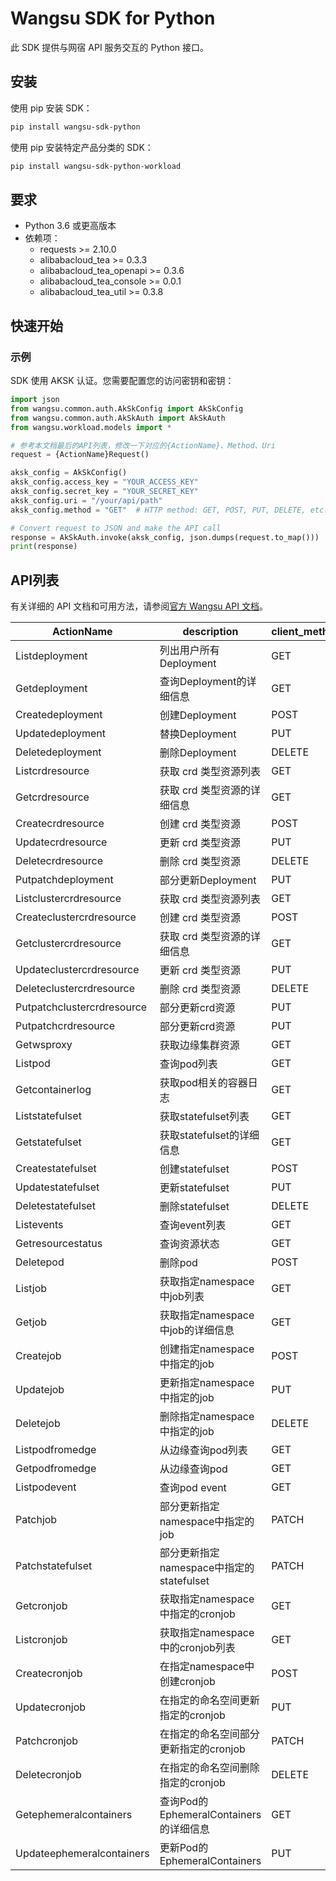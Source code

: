 # Wangsu SDK for Python

此 SDK 提供与网宿 API 服务交互的 Python 接口。

## 安装

使用 pip 安装 SDK：

```bash
pip install wangsu-sdk-python
```
使用 pip 安装特定产品分类的 SDK：

```bash
pip install wangsu-sdk-python-workload
```


## 要求

- Python 3.6 或更高版本
- 依赖项：
  - requests >= 2.10.0
  - alibabacloud_tea >= 0.3.3
  - alibabacloud_tea_openapi >= 0.3.6
  - alibabacloud_tea_console >= 0.0.1
  - alibabacloud_tea_util >= 0.3.8

## 快速开始

### 示例

SDK 使用 AKSK 认证。您需要配置您的访问密钥和密钥：

```python
import json
from wangsu.common.auth.AkSkConfig import AkSkConfig
from wangsu.common.auth.AkSkAuth import AkSkAuth
from wangsu.workload.models import *

# 参考本文档最后的API列表，修改一下对应的{ActionName}、Method、Uri
request = {ActionName}Request()

aksk_config = AkSkConfig()
aksk_config.access_key = "YOUR_ACCESS_KEY"
aksk_config.secret_key = "YOUR_SECRET_KEY"
aksk_config.uri = "/your/api/path"
aksk_config.method = "GET"  # HTTP method: GET, POST, PUT, DELETE, etc.

# Convert request to JSON and make the API call
response = AkSkAuth.invoke(aksk_config, json.dumps(request.to_map()))
print(response)

```


## API列表
有关详细的 API 文档和可用方法，请参阅[官方 Wangsu API 文档](https://www.wangsu.com/document/api-doc/Overview?productType=all)。

| ActionName | description | client_methods | uri |
| --- | --- | --- | --- |
| Listdeployment | 列出用户所有Deployment | GET | /apis/apps/v1/namespaces/*/deployments |
| Getdeployment | 查询Deployment的详细信息 | GET | /apis/apps/v1/namespaces/*/deployments/* |
| Createdeployment | 创建Deployment | POST | /apis/apps/v1/namespaces/*/deployments |
| Updatedeployment | 替换Deployment | PUT | /apis/apps/v1/namespaces/*/deployments/* |
| Deletedeployment | 删除Deployment | DELETE | /apis/apps/v1/namespaces/*/deployments/* |
| Listcrdresource | 获取 crd 类型资源列表 | GET | /apis/custom/v1/namespaces/*/crdresources |
| Getcrdresource | 获取 crd 类型资源的详细信息 | GET | /apis/custom/v1/namespaces/*/crdresources/* |
| Createcrdresource | 创建 crd 类型资源 | POST | /apis/custom/v1/namespaces/*/crdresources |
| Updatecrdresource | 更新 crd 类型资源 | PUT | /apis/custom/v1/namespaces/*/crdresources/* |
| Deletecrdresource | 删除 crd 类型资源 | DELETE | /apis/custom/v1/namespaces/*/crdresources/* |
| Putpatchdeployment | 部分更新Deployment | PUT | /apis/apps/v1/namespaces/*/deployments/*/ws/patch |
| Listclustercrdresource | 获取 crd 类型资源列表 | GET | /apis/custom/v1/clustercrdresources |
| Createclustercrdresource | 创建 crd 类型资源 | POST | /apis/custom/v1/clustercrdresources |
| Getclustercrdresource | 获取 crd 类型资源的详细信息 | GET | /apis/custom/v1/clustercrdresources/* |
| Updateclustercrdresource | 更新 crd 类型资源 | PUT | /apis/custom/v1/clustercrdresources/* |
| Deleteclustercrdresource | 删除 crd 类型资源 | DELETE | /apis/custom/v1/clustercrdresources/* |
| Putpatchclustercrdresource | 部分更新crd资源 | PUT | /apis/custom/v1/clustercrdresources/*/ws/patch |
| Putpatchcrdresource | 部分更新crd资源 | PUT | /apis/custom/v1/namespaces/*/crdresources/*/ws/patch |
| Getwsproxy | 获取边缘集群资源 | GET | /apis/custom/v1/namespaces/*/wsproxy/* |
| Listpod | 查询pod列表 | GET | /openapi/custom/api/v1/pods/list |
| Getcontainerlog | 获取pod相关的容器日志 | GET | /api/v1/namespaces/*/pods/*/log |
| Liststatefulset | 获取statefulset列表 | GET | /apis/apps/v1/namespaces/*/statefulsets |
| Getstatefulset | 获取statefulset的详细信息 | GET | /apis/apps/v1/namespaces/*/statefulsets/* |
| Createstatefulset | 创建statefulset | POST | /apis/apps/v1/namespaces/*/statefulsets |
| Updatestatefulset | 更新statefulset | PUT | /apis/apps/v1/namespaces/*/statefulsets/* |
| Deletestatefulset | 删除statefulset | DELETE | /apis/apps/v1/namespaces/*/statefulsets/* |
| Listevents | 查询event列表 | GET | /openapi/custom/api/v1/events |
| Getresourcestatus | 查询资源状态 | GET | /openapi/custom/api/v1/common/resource/status |
| Deletepod | 删除pod | POST | /openapi/custom/api/v1/pods/delete |
| Listjob | 获取指定namespace中job列表 | GET | /apis/batch/v1/namespaces/*/jobs |
| Getjob | 获取指定namespace中job的详细信息 | GET | /apis/batch/v1/namespaces/*/jobs/* |
| Createjob | 创建指定namespace中指定的job | POST | /apis/batch/v1/namespaces/*/jobs |
| Updatejob | 更新指定namespace中指定的job | PUT | /apis/batch/v1/namespaces/*/jobs/* |
| Deletejob | 删除指定namespace中指定的job | DELETE | /apis/batch/v1/namespaces/*/jobs/* |
| Listpodfromedge | 从边缘查询pod列表 | GET | /openapi/custom/api/v1/pods/edge |
| Getpodfromedge | 从边缘查询pod | GET | /openapi/custom/api/v1/namespaces/*/pods/* |
| Listpodevent | 查询pod event | GET | /openapi/custom/api/v1/pods/events |
| Patchjob | 部分更新指定namespace中指定的job | PATCH | /apis/batch/v1/namespaces/*/jobs/* |
| Patchstatefulset | 部分更新指定namespace中指定的statefulset | PATCH | /apis/apps/v1/namespaces/*/statefulsets/* |
| Getcronjob | 获取指定namespace中指定的cronjob | GET | /apis/batch/v1/namespaces/*/cronjobs/* |
| Listcronjob | 获取指定namespace中的cronjob列表 | GET | /apis/batch/v1/namespaces/*/cronjobs |
| Createcronjob | 在指定namespace中创建cronjob | POST | /apis/batch/v1/namespaces/*/cronjobs |
| Updatecronjob | 在指定的命名空间更新指定的cronjob | PUT | /apis/batch/v1/namespaces/*/cronjobs/* |
| Patchcronjob | 在指定的命名空间部分更新指定的cronjob | PATCH | /apis/batch/v1/namespaces/*/cronjobs/* |
| Deletecronjob | 在指定的命名空间删除指定的cronjob | DELETE | /apis/batch/v1/namespaces/*/cronjobs/* |
| Getephemeralcontainers | 查询Pod的EphemeralContainers的详细信息 | GET | /api/v1/namespaces/*/pods/*/ephemeralcontainers |
| Updateephemeralcontainers | 更新Pod的EphemeralContainers | PUT | /api/v1/namespaces/*/pods/*/ephemeralcontainers |